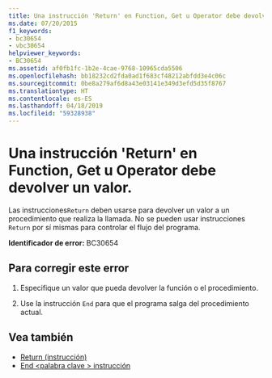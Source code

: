 ```yaml
---
title: Una instrucción 'Return' en Function, Get u Operator debe devolver un valor.
ms.date: 07/20/2015
f1_keywords:
- bc30654
- vbc30654
helpviewer_keywords:
- BC30654
ms.assetid: af0fb1fc-1b2e-4cae-9768-10965cda5506
ms.openlocfilehash: bb18232cd2fda0ad1f683cf48212abfdd3e4c06c
ms.sourcegitcommit: 0be8a279af6d8a43e03141e349d3efd5d35f8767
ms.translationtype: HT
ms.contentlocale: es-ES
ms.lasthandoff: 04/18/2019
ms.locfileid: "59328938"
---
```

# <a name="return-statement-in-a-function-get-or-operator-must-return-a-value"></a>Una instrucción 'Return' en Function, Get u Operator debe devolver un valor.
Las instrucciones`Return` deben usarse para devolver un valor a un procedimiento que realiza la llamada. No se pueden usar instrucciones `Return` por sí mismas para controlar el flujo del programa.  
  
 **Identificador de error:** BC30654  
  
## <a name="to-correct-this-error"></a>Para corregir este error  
  
1. Especifique un valor que pueda devolver la función o el procedimiento.  
  
2. Use la instrucción `End` para que el programa salga del procedimiento actual.  
  
## <a name="see-also"></a>Vea también

- [Return (instrucción)](../../visual-basic/language-reference/statements/return-statement.md)
- [End \<palabra clave > instrucción](../../visual-basic/language-reference/statements/end-keyword-statement.md)
